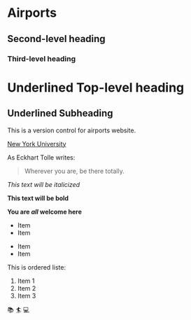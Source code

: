 # Airports

## Second-level heading

### Third-level heading

Underlined Top-level heading
============================

Underlined Subheading
---------------------

This is a version control for airports website.

[New York University](https://www.nyu.edu)

As Eckhart Tolle writes:
> Wherever you are, be there totally.

*This text will be italicized*

**This text will be bold**

**You are _all_ welcome here**

- Item
- Item

* Item
* Item

This is ordered liste:
1. Item 1
2. Item 2
3. Item 3

:books: :surfer: :computer:
